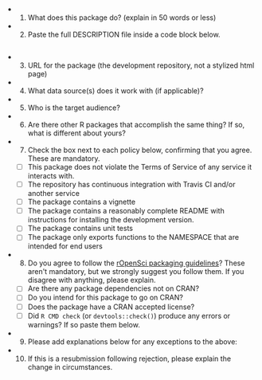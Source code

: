 * 1. What does this package do? (explain in 50 words or less)  
* 2. Paste the full DESCRIPTION file inside a code block below.  

```

```

* 3. URL for the package (the development repository, not a stylized html page)  
* 4. What data source(s) does it work with (if applicable)?  
* 5. Who is the target audience?  
* 6. Are there other R packages that accomplish the same thing? If so, what is different about yours?  
* 7. Check the box next to each policy below, confirming that you agree. These are mandatory.  
    * [ ] This package does not violate the Terms of Service of any service it interacts with.  
    * [ ] The repository has continuous integration with Travis CI and/or another service  
    * [ ] The package contains a vignette  
    * [ ] The package contains a reasonably complete README with instructions for installing the development version.  
    * [ ] The package contains unit tests  
    * [ ] The package only exports functions to the NAMESPACE that are intended for end users  
* 8. Do you agree to follow the [rOpenSci packaging guidelines](https://github.com/ropensci/packaging_guide)? These aren't mandatory, but we strongly suggest you follow them. If you disagree with anything, please explain.  
    * [ ] Are there any package dependencies not on CRAN?  
    * [ ] Do you intend for this package to go on CRAN?  
    * [ ] Does the package have a CRAN accepted license?    
    * [ ] Did `R CMD check` (or `devtools::check()`) produce any errors or warnings? If so paste them below.  
* 9. Please add explanations below for any exceptions to the above:  
* 10. If this is a resubmission following rejection, please explain the change in circumstances.  
